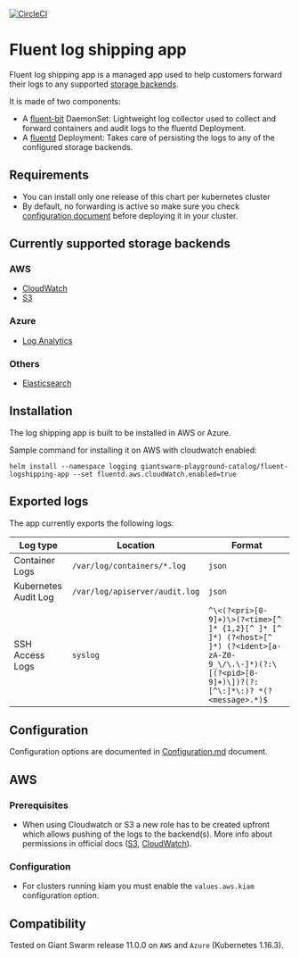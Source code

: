 
[![CircleCI](https://circleci.com/gh/giantswarm/fluent-logshipping-app.svg?style=shield)](https://circleci.com/gh/giantswarm/fluent-logshipping-app)

# Fluent log shipping app

Fluent log shipping app is a managed app used to help customers forward their logs to any supported [storage backends](#currently-supported-storage-backends).

It is made of two components: 
- A [fluent-bit](https://github.com/fluent/fluent-bit) DaemonSet: Lightweight log collector used to collect and forward containers and audit logs to the fluentd Deployment.
- A [fluentd](https://github.com/fluent/fluentd) Deployment: Takes care of persisting the logs to any of the configured storage backends.

## Requirements

- You can install only one release of this chart per kubernetes cluster
- By default, no forwarding is active so make sure you check [configuration document](helm/fluent-logshipping-app/Configuration.md) before deploying it in your cluster.

## Currently supported storage backends

### AWS 

- [CloudWatch](https://aws.amazon.com/cloudwatch/)
- [S3](https://aws.amazon.com/s3/)

### Azure

- [Log Analytics](https://azure.microsoft.com/en-us/services/monitor)

### Others

- [Elasticsearch](https://www.elastic.co/elasticsearch/)

## Installation

The log shipping app is built to be installed in AWS or Azure.

Sample command for installing it on AWS with cloudwatch enabled:

```text
helm install --namespace logging giantswarm-playground-catalog/fluent-logshipping-app --set fluentd.aws.cloudWatch.enabled=true 
```

## Exported logs

The app currently exports the following logs:

| Log type              | Location                       | Format            |
| --------------------- | -------------------------------| ----------------- |
| Container Logs        | `/var/log/containers/*.log`    | `json`            |
| Kubernetes Audit Log  | `/var/log/apiserver/audit.log` | `json`            |
| SSH Access Logs       | `syslog`                       | `^\<(?<pri>[0-9]+)\>(?<time>[^ ]* {1,2}[^ ]* [^ ]*) (?<host>[^ ]*) (?<ident>[a-zA-Z0-9_\/\.\-]*)(?:\[(?<pid>[0-9]+)\])?(?:[^\:]*\:)? *(?<message>.*)$` |

## Configuration

Configuration options are documented in [Configuration.md](helm/fluent-logshipping-app/Configuration.md) document.

## AWS

### Prerequisites 

- When using Cloudwatch or S3 a new role has to be created upfront which allows pushing of the logs to the backend(s). More info about permissions in official docs ([S3](https://github.com/fluent/fluent-plugin-s3#iam-policy), [CloudWatch](https://github.com/fluent-plugins-nursery/fluent-plugin-cloudwatch-logs#preparation)).

### Configuration

- For clusters running kiam you must enable the `values.aws.kiam` configuration option.

## Compatibility

Tested on Giant Swarm release 11.0.0 on `AWS` and `Azure` (Kubernetes 1.16.3).
